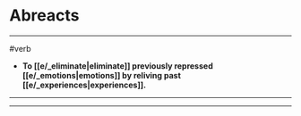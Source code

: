 # Abreacts
---
#verb
- **To [[e/_eliminate|eliminate]] previously repressed [[e/_emotions|emotions]] by reliving past [[e/_experiences|experiences]].**
---
---
